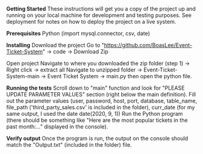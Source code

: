 **Getting Started**
These instructions will get you a copy of the project up and running on your local machine for development and testing purposes. See deployment for notes on how to deploy the project on a live system.

**Prerequisites**
Python (import mysql.connector, csv,  date)

**Installing**
Download the project
Go to "https://github.com/BoasLee/Event-Ticket-System" -> code -> Download Zip

Open project
Navigate to where you downloaded the zip folder (step 1) -> Right click -> extract all
Navigate to unzipped folder -> Event-Ticket-System-main -> Event Ticket System -> main.py then open the python file.

**Running the tests**
Scroll down to "main" function and look for "PLEASE UPDATE PARAMETER VALUES" section (right below the main definition).
Fill out the parameter values (user, password, host, port, database, table_name, file_path ('third_party_sales.csv' is included in the folder), curr_date (for my same output, I used the date date(2020, 9, 1))
Run the Python program (there should be something like "Here are the most popular tickets in the past month:..." displayed in the console).

**Verify output**
Once the program is run, the output on the console should match the "Output.txt" (included in the folder) file.
